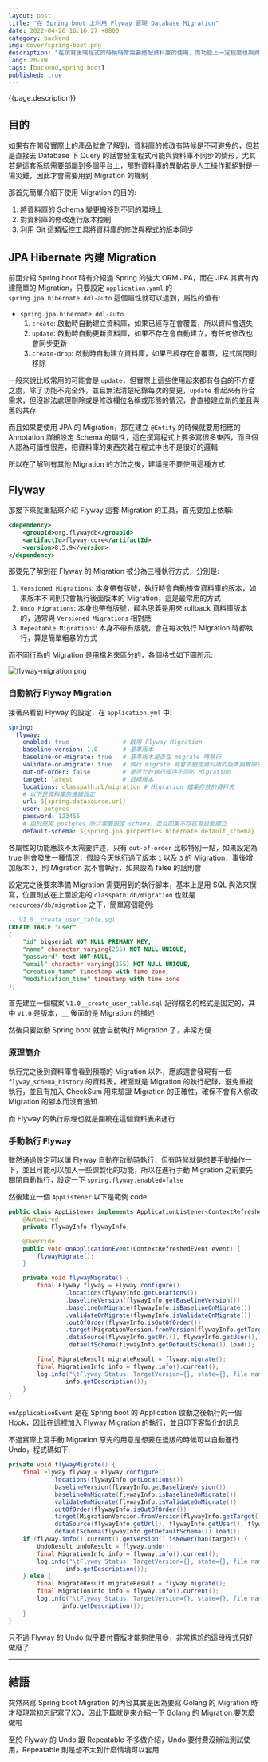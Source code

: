 ```yaml
---
layout: post
title: "在 Spring boot 上利用 Flyway 實現 Database Migration"
date: 2022-04-26 16:16:27 +0800
category: backend
img: cover/spring-boot.png
description: "在撰寫後端程式的時候時常需要搭配資料庫的使用，而功能上一定程度也與資料庫是有掛鉤的，那當程式碼有更動的時候資料庫理所當然需要更新，這個更新的機制就被稱為 Migration，可能是從無到有的全部搬移，可能是版本更新導致的變更，在 Spring boot 中有一套工具很好的實現了這個功能，那就是 Flyway"
lang: zh-TW
tags: [backend,spring boot]
published: true
---
```


{{page.description}}

## 目的

如果有在開發實際上的產品就會了解到，資料庫的修改有時候是不可避免的，但若是直接去 Database 下 Query 的話會發生程式可能與資料庫不同步的情形，尤其若是這套系統需要部屬到多個平台上，那對資料庫的異動若是人工操作那絕對是一場災難，因此才會需要用到 Migration 的機制

那首先簡單介紹下使用 Migration 的目的:

1. 將資料庫的 Schema 變更搬移到不同的環境上
2. 對資料庫的修改進行版本控制
3. 利用 Git 這類版控工具將資料庫的修改與程式的版本同步

## JPA Hibernate 內建 Migration

前面介紹 Spring boot 時有介紹過 Spring 的強大 ORM JPA，而在 JPA 其實有內建簡單的 Migration，只要設定 `application.yaml` 的 `spring.jpa.hibernate.ddl-auto` 這個屬性就可以達到，屬性的值有:

+ `spring.jpa.hibernate.ddl-auto`
  1. `create`: 啟動時自動建立資料庫，如果已經存在會覆蓋，所以資料會遺失
  2. `update`: 啟動時自動更新資料庫，如果不存在會自動建立，有任何修改也會同步更新
  3. `create-drop`: 啟動時自動建立資料庫，如果已經存在會覆蓋，程式關閉則移除

一般來說比較常用的可能會是 `update`，但實際上這些使用起來都有各自的不方便之處，除了功能不完全外，並且無法清楚紀錄每次的變更，`update` 看起來有符合需求，但沒辦法處理刪除或是修改欄位名稱或形態的情況，會直接建立新的並且與舊的共存

而且如果要使用 JPA 的 Migration，那在建立 `@Entity` 的時候就要用相應的 Annotation 詳細設定 Schema 的屬性，這在撰寫程式上要多寫很多東西，而且個人認為可讀性很差，把資料庫的東西夾雜在程式中也不是很好的邏輯

所以在了解到有其他 Migration 的方法之後，建議是不要使用這種方式

## Flyway

那接下來就重點來介紹 Flyway 這套 Migration 的工具，首先要加上依賴:

```xml
<dependency>
    <groupId>org.flywaydb</groupId>
    <artifactId>flyway-core</artifactId>
    <version>8.5.9</version>
</dependency>
```

那要先了解到在 Flyway 的 Migration 被分為三種執行方式，分別是:

1. `Versioned Migrations`: 本身帶有版號，執行時會自動檢查資料庫的版本，如果版本不同則只會執行後面版本的 Migration，這是最常用的方式
2. `Undo Migrations`: 本身也帶有版號，顧名思義是用來 rollback 資料庫版本的，通常與 `Versioned Migrations` 相對應
3. `Repeatable Migrations`: 本身不帶有版號，會在每次執行 Migration 時都執行，算是簡單粗暴的方式

而不同行為的 Migration 是用檔名來區分的，各個格式如下圖所示:

![flyway-migration.png]({{site.baseurl}}/assets/img/flyway-migration.png)

### 自動執行 Flyway Migration

接著來看到 Flyway 的設定，在 `application.yml` 中:

```yaml
spring:
  flyway:
    enabled: true               # 啟用 Flyway Migration
    baseline-version: 1.0       # 基準版本
    baseline-on-migrate: true   # 基準版本是否在 migrate 時執行
    validate-on-migrate: true   # 執行 migrate 時會去驗證資料庫的版本與實際的 Migration 版本是否相同
    out-of-order: false         # 是否允許執行順序不同的 Migration
    target: latest              # 目標版本
    locations: classpath:db/migration # Migration 檔案存放的資料夾
    # 以下是資料庫的連線設定
    url: ${spring.datasource.url}
    user: potgres
    password: 123456
    # 由於是用 postgres 所以需要設定 schema，並且如果不存在會自動建立
    default-schema: ${spring.jpa.properties.hibernate.default_schema}
```

各屬性的功能應該不太需要詳述，只有 `out-of-order` 比較特別一點，如果設定為 true 則會發生一種情況，假設今天執行過了版本 `1` 以及 `3` 的 Migration，事後增加版本 `2`，則 Migration 就不會執行，如果設為 false 的話則會

設定完之後要來準備 Migration 需要用到的執行腳本，基本上是用 SQL 與法來撰寫，位置則放在上面設定的 `classpath:db/migration` 也就是 `resources/db/migration` 之下，簡單寫個範例:

```sql
-- V1.0__create_user_table.sql
CREATE TABLE "user"
(
    "id" bigserial NOT NULL PRIMARY KEY,
    "name" character varying(255) NOT NULL UNIQUE,
    "password" text NOT NULL,
    "email" character varying(255) NOT NULL UNIQUE,
    "creation_time" timestamp with time zone,
    "modification_time" timestamp with time zone
);

```

首先建立一個檔案 `V1.0__create_user_table.sql` 記得檔名的格式是固定的，其中 `V1.0` 是版本，`__` 後面的是 Migration 的描述

然後只要啟動 Spring boot 就會自動執行 Migration 了，非常方便

### 原理簡介

執行完之後到資料庫會看到預期的 Migration 以外，應該還會發現有一個 `flyway_schema_history` 的資料表，裡面就是 Migration 的執行紀錄，避免重複執行，並且有加入 CheckSum 用來驗證 Migration 的正確性，確保不會有人偷改 Migration 的腳本而沒有通知

而 Flyway 的執行原理也就是圍繞在這個資料表來運行

### 手動執行 Flyway

雖然通過設定可以讓 Flyway 自動在啟動時執行，但有時候就是想要手動操作一下，並且可能可以加入一些課製化的功能，所以在進行手動 Migration 之前要先關閉自動執行，設定一下 `spring.flyway.enabled=false`

然後建立一個 `AppListener` 以下是範例 code:

```java
public class AppListener implements ApplicationListener<ContextRefreshedEvent> {
    @Autowired
    private FlywayInfo flywayInfo;

    @Override
    public void onApplicationEvent(ContextRefreshedEvent event) {
        flywayMigrate();
    }

    private void flywayMigrate() {
        final Flyway flyway = Flyway.configure()
                .locations(flywayInfo.getLocations())
                .baselineVersion(flywayInfo.getBaselineVersion())
                .baselineOnMigrate(flywayInfo.isBaselineOnMigrate())
                .validateOnMigrate(flywayInfo.isValidateOnMigrate())
                .outOfOrder(flywayInfo.isOutOfOrder())
                .target(MigrationVersion.fromVersion(flywayInfo.getTarget()))
                .dataSource(flywayInfo.getUrl(), flywayInfo.getUser(), flywayInfo.getPassword())
                .defaultSchema(flywayInfo.getDefaultSchema()).load();

        final MigrateResult migrateResult = flyway.migrate();
        final MigrationInfo info = flyway.info().current();
        log.info("\tFlyway Status: TargetVersion={}, state={}, file name=V{}__{}", migrateResult.targetSchemaVersion, info.getState(), info.getVersion(),
                info.getDescription());
    }
}
```

`onApplicationEvent` 是在 Spring boot 的 Application 啟動之後執行的一個 Hook，因此在這裡加入 Flyway Migration 的執行，並且印下客製化的訊息

不過實際上寫手動 Migration 原先的用意是想要在退版的時候可以自動進行 Undo，程式碼如下:

```java
private void flywayMigrate() {
    final Flyway flyway = Flyway.configure()
            .locations(flywayInfo.getLocations())
            .baselineVersion(flywayInfo.getBaselineVersion())
            .baselineOnMigrate(flywayInfo.isBaselineOnMigrate())
            .validateOnMigrate(flywayInfo.isValidateOnMigrate())
            .outOfOrder(flywayInfo.isOutOfOrder())
            .target(MigrationVersion.fromVersion(flywayInfo.getTarget()))
            .dataSource(flywayInfo.getUrl(), flywayInfo.getUser(), flywayInfo.getPassword())
            .defaultSchema(flywayInfo.getDefaultSchema()).load();
    if (flyway.info().current().getVersion().isNewerThan(target)) {
        UndoResult undoResult = flyway.undo();
        final MigrationInfo info = flyway.info().current();
        log.info("\tFlyway Status: TargetVersion={}, state={}, file name=V{}__{}", undoResult.targetSchemaVersion, info.getState(), info.getVersion(),
                info.getDescription());
    } else {
        final MigrateResult migrateResult = flyway.migrate();
        final MigrationInfo info = flyway.info().current();
        log.info("\tFlyway Status: TargetVersion={}, state={}, file name=V{}__{}", migrateResult.targetSchemaVersion, info.getState(), info.getVersion(),
               info.getDescription());
    }
}
```

只不過 Flyway 的 Undo 似乎要付費版才能夠使用😅，非常尷尬的這段程式只好做廢了

---

## 結語

突然來寫 Spring boot Migration 的內容其實是因為要寫 Golang 的 Migration 時才發現當初忘記寫了XD，因此下篇就是來介紹一下 Golang 的 Migration 要怎麼做啦

至於 Flyway 的 Undo 跟 Repeatable 不多做介紹，Undo 要付費沒辦法測試使用，Repeatable 則是想不太到什麼情境可以套用
